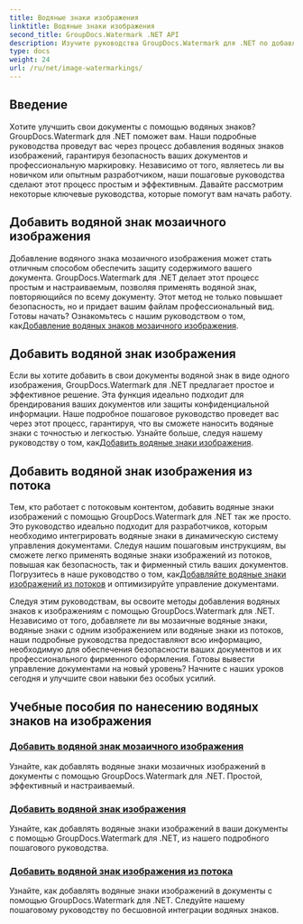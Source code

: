 ```yaml
---
title: Водяные знаки изображения
linktitle: Водяные знаки изображения
second_title: GroupDocs.Watermark .NET API
description: Изучите руководства GroupDocs.Watermark для .NET по добавлению водяных знаков к изображениям. Изучите пошаговые методы повышения безопасности и брендинга вашего документа.
type: docs
weight: 24
url: /ru/net/image-watermarkings/
---
```

## Введение

Хотите улучшить свои документы с помощью водяных знаков? GroupDocs.Watermark для .NET поможет вам. Наши подробные руководства проведут вас через процесс добавления водяных знаков изображений, гарантируя безопасность ваших документов и профессиональную маркировку. Независимо от того, являетесь ли вы новичком или опытным разработчиком, наши пошаговые руководства сделают этот процесс простым и эффективным. Давайте рассмотрим некоторые ключевые руководства, которые помогут вам начать работу.

## Добавить водяной знак мозаичного изображения
Добавление водяного знака мозаичного изображения может стать отличным способом обеспечить защиту содержимого вашего документа. GroupDocs.Watermark для .NET делает этот процесс простым и настраиваемым, позволяя применять водяной знак, повторяющийся по всему документу. Этот метод не только повышает безопасность, но и придает вашим файлам профессиональный вид. Готовы начать? Ознакомьтесь с нашим руководством о том, как[Добавление водяных знаков мозаичного изображения](./add-tiled-image-watermark/).

## Добавить водяной знак изображения
 Если вы хотите добавить в свои документы водяной знак в виде одного изображения, GroupDocs.Watermark для .NET предлагает простое и эффективное решение. Эта функция идеально подходит для брендирования ваших документов или защиты конфиденциальной информации. Наше подробное пошаговое руководство проведет вас через этот процесс, гарантируя, что вы сможете наносить водяные знаки с точностью и легкостью. Узнайте больше, следуя нашему руководству о том, как[Добавить водяные знаки изображения](./add-image-watermark/).

## Добавить водяной знак изображения из потока
Тем, кто работает с потоковым контентом, добавить водяные знаки изображений с помощью GroupDocs.Watermark для .NET так же просто. Это руководство идеально подходит для разработчиков, которым необходимо интегрировать водяные знаки в динамическую систему управления документами. Следуя нашим пошаговым инструкциям, вы сможете легко применять водяные знаки изображений из потоков, повышая как безопасность, так и фирменный стиль ваших документов. Погрузитесь в наше руководство о том, как[Добавляйте водяные знаки изображений из потоков](./add-image-watermark-from-stream/) и оптимизируйте управление документами.

Следуя этим руководствам, вы освоите методы добавления водяных знаков к изображениям с помощью GroupDocs.Watermark для .NET. Независимо от того, добавляете ли вы мозаичные водяные знаки, водяные знаки с одним изображением или водяные знаки из потоков, наши подробные руководства предоставляют всю информацию, необходимую для обеспечения безопасности ваших документов и их профессионального фирменного оформления. Готовы вывести управление документами на новый уровень? Начните с наших уроков сегодня и улучшите свои навыки без особых усилий.

## Учебные пособия по нанесению водяных знаков на изображения
### [Добавить водяной знак мозаичного изображения](./add-tiled-image-watermark/)
Узнайте, как добавлять водяные знаки мозаичных изображений в документы с помощью GroupDocs.Watermark для .NET. Простой, эффективный и настраиваемый.
### [Добавить водяной знак изображения](./add-image-watermark/)
Узнайте, как добавлять водяные знаки изображений в ваши документы с помощью GroupDocs.Watermark для .NET, из нашего подробного пошагового руководства.
### [Добавить водяной знак изображения из потока](./add-image-watermark-from-stream/)
Узнайте, как добавлять водяные знаки изображений в документы с помощью GroupDocs.Watermark для .NET. Следуйте нашему пошаговому руководству по бесшовной интеграции водяных знаков.